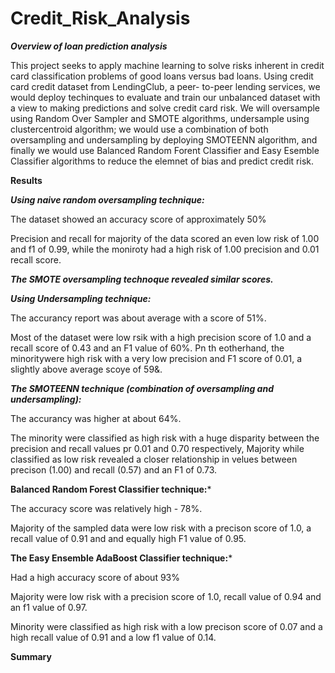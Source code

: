 # Credit_Risk_Analysis

***Overview of loan prediction analysis***

This project seeks to apply machine learning to solve risks inherent in credit card classification problems of good loans versus bad loans. Using credit card credit dataset from LendingClub, a peer- to-peer lending services, we would deploy techinques to evaluate and train our unbalanced dataset with a view to making predictions and solve credit card risk. We will oversample using Random Over Sampler and SMOTE algorithms, undersample using clustercentroid algorithm; we would use a combination of both oversampling and undersampling by deploying SMOTEENN algorithm, and finally we would use Balanced Random Forent Classifier and Easy Esemble Classifier algorithms to reduce the elemnet of bias and predict credit risk.


**Results**

***Using naive random oversampling technique:***

The dataset showed an accuracy score of approximately 50%

Precision and recall for majority of the data scored an even low risk of 1.00 and f1 of 0.99, while the moniroty had a high risk of 1.00 precision and 0.01 recall score.

***The SMOTE oversampling technoque revealed similar scores.***

***Using Undersampling technique:***

The accurancy report was about average with a score of 51%.

Most of the dataset were low rsik with a high precision score of 1.0 and a recall score of 0.43 and an F1 value of 60%. Pn th eotherhand, the minoritywere high risk with a very low precision and F1 score of 0.01, a slightly above average scoye of 59&.

***The SMOTEENN technique (combination of oversampling and undersampling):***

The accurancy was higher at about 64%.

The minority were classified as high risk with a huge disparity between the precision and recall values pr 0.01 and 0.70 respectively, Majority while classified as low risk revealed a closer relationship in velues between precison (1.00) and recall (0.57) and an F1 of 0.73.

**Balanced Random Forest Classifier technique:***

The accuracy score was relatively high - 78%.

Majority of the sampled data were low risk with a precison score of 1.0, a recall value of 0.91 and and equally high F1 value of 0.95.

**The Easy Ensemble AdaBoost Classifier technique:***

Had a high accuracy score of about 93%

Majority were low risk with a precision score of 1.0, recall value of 0.94 and an f1 value of 0.97.

Minority were classified as high risk with a low precison score of 0.07 and a high recall value of 0.91 and a low f1 value of 0.14.



**Summary**

